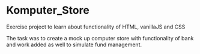 # Komputer_Store

Exercise project to learn about functionality of HTML, vanillaJS and CSS

The task was to create a mock up computer store with functionality of bank and work added as well to simulate fund management.

